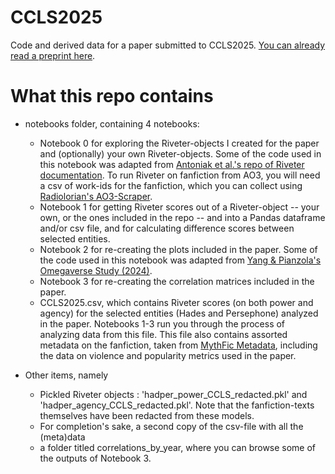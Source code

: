 # CCLS2025
Code and derived data for a paper submitted to CCLS2025. [You can already read a preprint here](https://tuprints.ulb.tu-darmstadt.de/30143/).

# What this repo contains
- notebooks folder, containing 4 notebooks:
    - Notebook 0 for exploring the Riveter-objects I created for the paper and (optionally) your own Riveter-objects. Some of the code used in this notebook was adapted from [Antoniak et al.'s repo of Riveter documentation](https://github.com/maartensap/riveter-nlp). To run Riveter on fanfiction from AO3, you will need a csv of work-ids for the fanfiction, which you can collect using [Radiolorian's AO3-Scraper](https://github.com/radiolarian/AO3Scraper).
    - Notebook 1 for getting Riveter scores out of a Riveter-object -- your own, or the ones included in the repo -- and into a Pandas dataframe and/or csv file, and for calculating difference scores between selected entities.
    - Notebook 2 for re-creating the plots included in the paper. Some of the code used in this notebook was adapted from [Yang & Pianzola's Omegaverse Study (2024)](https://github.com/GOLEM-lab/Omegaverse_Study).
    - Notebook 3 for re-creating the correlation matrices included in the paper. 
    - CCLS2025.csv, which contains Riveter scores (on both power and agency) for the selected entities (Hades and Persephone) analyzed in the paper. Notebooks 1-3 run you through the process of analyzing data from this file. This file also contains assorted metadata on the fanfiction, taken from [MythFic Metadata](https://doi.org/10.34973/2mye-8468), including the data on violence and popularity metrics used in the paper.

- Other items, namely
    - Pickled Riveter objects : 'hadper_power_CCLS_redacted.pkl' and 'hadper_agency_CCLS_redacted.pkl'. Note that the fanfiction-texts themselves have been redacted from these models.
    - For completion's sake, a second copy of the csv-file with all the (meta)data
    - a folder titled correlations_by_year, where you can browse some of the outputs of Notebook 3.



